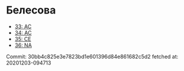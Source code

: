 # Белесова
- [33: AC](33.md)
- [34: AC](34.md)
- [35: CE](35.md)
- [36: NA](36.md)

Commit: 30bb4c825e3e7823bd1e601396d84e861682c5d2
 fetched at: 20201203-094713
